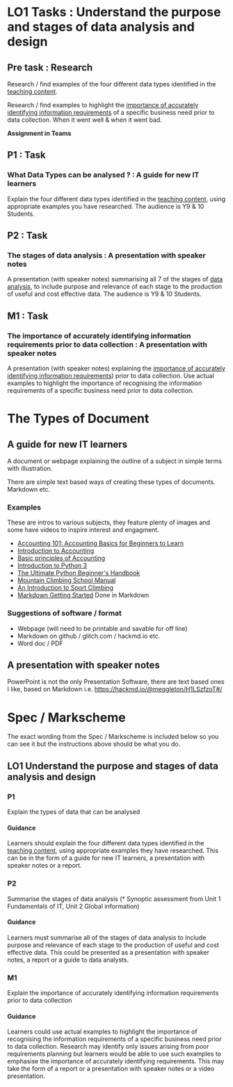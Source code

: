 # LO1 Tasks : Understand the purpose and stages of data analysis and design

## Pre task : Research

Research / find examples of the four different data types identified in the [teaching content](/content%2F1-1%20Data%20types/Intro.ipynb).

Research / find examples to highlight the [importance of accurately identifying information requirements](/content/1-3%20Importance%20of%20accurately%20defining%20information%20requirements.md) of a specific business need prior to data collection. When it went well & when it went bad.

**Assignment in Teams**

## P1 : Task
### What Data Types can be analysed ? : A guide for new IT learners

Explain the four different data types identified in the [teaching content](/content%2F1-1%20Data%20types/Intro.ipynb), using appropriate examples you have researched. The audience is Y9 & 10 Students. 

## P2 : Task
### The stages of data analysis : A presentation with speaker notes 

A presentation (with speaker notes) summarising all 7 of the stages of [data analysis](/content%2F1-2%20Stages%20of%20data%20analysis.ipynb), to include purpose and relevance of each stage to the production of useful and cost
effective data. The audience is Y9 & 10 Students.

## M1 : Task
### The importance of accurately identifying information requirements prior to data collection : A presentation with speaker notes 
A presentation (with speaker notes) explaining the [importance of accurately identifying information requirements](/content/1-3%20Importance%20of%20accurately%20defining%20information%20requirements.md)) prior to data collection. Use actual examples to highlight the importance of recognising the information requirements of a specific business need prior to data collection. 


# The Types of Document

## A guide for new IT learners

A document or webpage explaining the outline of a subject in simple terms with illustration.

There are simple text based ways of creating these types of documents. Markdown etc. 

### Examples

These are intros to various subjects, they feature plenty of images and some have videos to inspire interest and engagment.

- [Accounting 101: Accounting Basics for Beginners to Learn](https://blog.hubspot.com/sales/accounting-101)
- [Introduction to Accounting](https://ncert.nic.in/textbook/pdf/keac101.pdf)
- [Basic principles of
Accounting](https://assets.cambridge.org/97805216/80745/excerpt/9780521680745_excerpt.pdf)
- [Introduction to Python 3](https://realpython.com/python-introduction/)
- [The Ultimate Python Beginner's Handbook](https://www.freecodecamp.org/news/the-python-guide-for-beginners/)
- [Mountain Climbing School Manual](https://santiamalpineclub.org/downloads/Mountain.Climbing.School.Manual.pdf)
- [An Introduction to Sport Climbing](https://www.sebastien-constant.com/wp-content/uploads/2018/04/preview-MOUNTAIN-ESSENTIALS%C2%AE-handbooks-an-introduction-to-sport-climbing.pdf)
- [Markdown Getting Started](https://www.markdownguide.org/getting-started/) Done in Markdown

### Suggestions of software / format
* Webpage (will need to be printable and savable for off line)
* Markdown on github / glitch.com / hackmd.io etc.
* Word doc / PDF 

## A presentation with speaker notes 

PowerPoint is not the only Presentation Software, there are text based ones I like, based on Markdown i.e. https://hackmd.io/@meggleton/H1LSzfzoT#/

# Spec / Markscheme
The exact wording from the Spec / Markscheme is included below so you can see it but the instructions above should be what you do.

## LO1 Understand the purpose and stages of data analysis and design

### P1
Explain the types of data that can be  analysed

#### Guidance
Learners should explain the four different data types identified in the [teaching content](/content%2F1-1%20Data%20types/Intro.md), using appropriate examples they have researched. This can be
in the form of a guide for new IT learners, a presentation with speaker notes or a report.


### P2
Summarise the stages of data analysis (* Synoptic assessment from Unit 1 Fundamentals of IT, Unit 2 Global information)

#### Guidance
Learners must summarise all of the stages of data analysis to include purpose and relevance of each stage to the production of useful and cost
effective data. This could be presented as a presentation with speaker notes, a report or a guide to data analysts.

### M1
Explain the importance of accurately identifying information requirements prior to data collection

#### Guidance
Learners could use actual examples to highlight the importance of recognising the information requirements of a specific business need prior to data collection. Research may identify only issues arising from poor requirements planning but learners would be able to use such examples to emphasise the importance of accurately identifying requirements. This may take the form of a report or a presentation with speaker notes or a video presentation.
